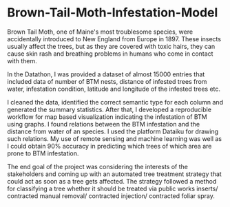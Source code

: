 # Brown-Tail-Moth-Infestation-Model


Brown Tail Moth, one of Maine's most troublesome species, were accidentally introduced to New England from Europe in 1897. These insects usually affect the trees, but as they are covered with toxic hairs, they can cause skin rash and breathing problems in humans who come in contact with them. 

In the Datathon, I was provided a dataset of almost 15000 entries that included data of number of BTM nests, distance of infested trees from water, infestation condition, latitude and longitude of the infested trees etc. 

I cleaned the data, identified the correct semantic type for each column and generated the summary statistics. After that, I developed a reproducible workflow for map based visualization indicating the infestation of BTM using graphs. I found relations between the BTM infestation and the distance from water of an species. I used the platform Dataiku for drawing such relations. My use of remote sensing and machine learning was well as I could obtain 90% accuracy in predicting which trees of which area are prone to BTM infestation.

The end goal of the project was considering the interests of the stakeholders and coming up with an automated tree treatment strategy that could act as soon as a tree gets affected. The strategy followed a method for classifying a tree whether it should be treated via public works inserts/ contracted manual removal/ contracted injection/ contracted foliar spray.
